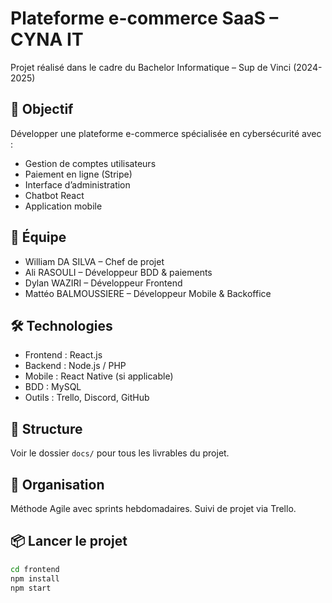 # Plateforme e-commerce SaaS – CYNA IT

Projet réalisé dans le cadre du Bachelor Informatique – Sup de Vinci (2024-2025)

## 🎯 Objectif
Développer une plateforme e-commerce spécialisée en cybersécurité avec :
- Gestion de comptes utilisateurs
- Paiement en ligne (Stripe)
- Interface d’administration
- Chatbot React
- Application mobile

## 👥 Équipe
- William DA SILVA – Chef de projet
- Ali RASOULI – Développeur BDD & paiements
- Dylan WAZIRI – Développeur Frontend
- Mattéo BALMOUSSIERE – Développeur Mobile & Backoffice

## 🛠️ Technologies
- Frontend : React.js
- Backend : Node.js / PHP
- Mobile : React Native (si applicable)
- BDD : MySQL
- Outils : Trello, Discord, GitHub

## 📁 Structure
Voir le dossier `docs/` pour tous les livrables du projet.

## 📅 Organisation
Méthode Agile avec sprints hebdomadaires.
Suivi de projet via Trello.

## 📦 Lancer le projet
```bash
cd frontend
npm install
npm start
